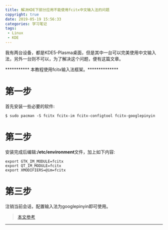 ```yaml
---
title: 解决KDE下部分应用不能使用fcitx中文输入法的问题
copyright: true
date: 2019-05-19 15:56:33
categories: 学习笔记
tags:
 - Linux
 - KDE
---
```


我有两台设备，都是KDE5-Plasma桌面，但是其中一台可以完美使用中文输入法，另外一台则不可以，为了解决这个问题，便有这篇文章。

<!--more-->

*********** 本教程使用fcitx输入法框架。**************

# 第一步

首先安装一些必要的软件:

~~~shell
$ sudo pacman -S fcitx fcitx-im fcitx-configtool fcitx-googlepinyin
~~~

# 第二步

安装完成后编辑:**/etc/environment**文件，加上如下内容:

~~~shell
export GTK_IM_MODULE=fcitx
export QT_IM_MODULE=fcitx
export XMODIFIERS=@im=fcitx
~~~

# 第三步

注销当前会话，配置输入法为googlepinyin即可使用。


> [本文参考](https://code-insight.xyz/manjaro%E6%96%B0%E6%89%8B%E5%BF%AB%E9%80%9F%E8%A3%85%E9%85%8D%E6%8C%87%E5%8D%97/)

---
